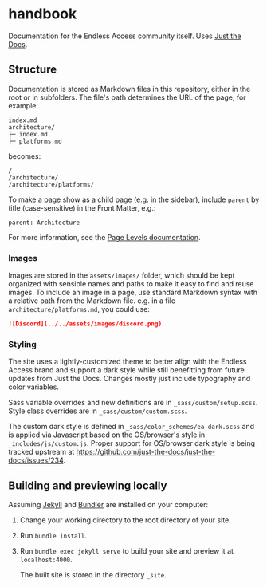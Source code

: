 # handbook

Documentation for the Endless Access community itself. Uses [Just the Docs].

## Structure

Documentation is stored as Markdown files in this repository, either in the root or in subfolders. The file's path determines the URL of the page; for example:

```
index.md
architecture/
├─ index.md
├─ platforms.md
```

becomes:

```
/
/architecture/
/architecture/platforms/
```

To make a page show as a child page (e.g. in the sidebar), include `parent` by title (case-sensitive) in the Front Matter, e.g.:

```
parent: Architecture
```

For more information, see the [Page Levels documentation](https://just-the-docs.com/docs/navigation/main/levels/).

### Images

Images are stored in the `assets/images/` folder, which should be kept organized with sensible names and paths to make it easy to find and reuse images. To include an image in a page, use standard Markdown syntax with a relative path from the Markdown file. e.g. in a file `architecture/platforms.md`, you could use:

```markdown
![Discord](../../assets/images/discord.png)
```  

### Styling

The site uses a lightly-customized theme to better align with the Endless Access brand and support a dark style while still benefitting from future updates from Just the Docs. Changes mostly just include typography and color variables.

Sass variable overrides and new definitions are in `_sass/custom/setup.scss`. Style class overrides are in `_sass/custom/custom.scss`.

The custom dark style is defined in `_sass/color_schemes/ea-dark.scss` and is applied via Javascript based on the OS/browser's style in `_includes/js/custom.js`. Proper support for OS/browser dark style is being tracked upstream at https://github.com/just-the-docs/just-the-docs/issues/234.

## Building and previewing locally

Assuming [Jekyll] and [Bundler] are installed on your computer:

1.  Change your working directory to the root directory of your site.

2.  Run `bundle install`.

3.  Run `bundle exec jekyll serve` to build your site and preview it at `localhost:4000`.

    The built site is stored in the directory `_site`.

[Jekyll]: https://jekyllrb.com
[Just the Docs]: https://just-the-docs.com/
[Bundler]: https://bundler.io

<!--
SPDX-FileCopyrightText: 2025 Endless Access
SPDX-License-Identifier: CC-BY-SA-4.0
-->
